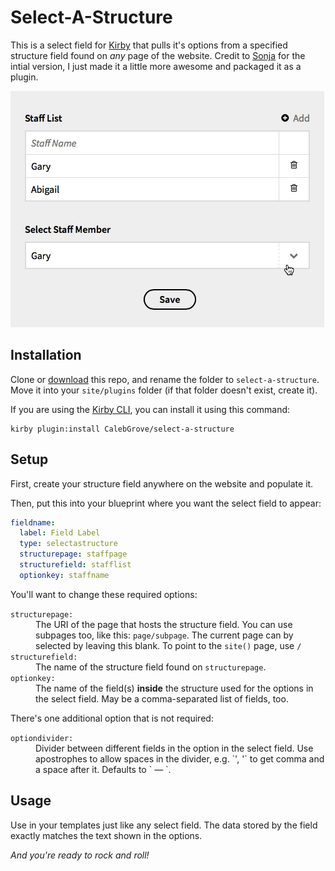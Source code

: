 # Select-A-Structure

This is a select field for [Kirby](https://getkirby.com) that pulls it's options from a specified structure field found on _any_ page of the website. Credit to [Sonja](https://forum.getkirby.com/t/fetch-query-from-parent-page/1290/6) for the intial version, I just made it a little more awesome and packaged it as a plugin.

![](select-a-structure.gif)

## Installation

Clone or [download](https://github.com/CalebGrove/select-a-structure/archive/master.zip) this repo, and rename the folder to `select-a-structure`. Move it into your `site/plugins` folder (if that folder doesn't exist, create it).

If you are using the [Kirby CLI](https://github.com/getkirby/cli), you can install it using this command:

~~~~
kirby plugin:install CalebGrove/select-a-structure
~~~~

## Setup

First, create your structure field anywhere on the website and populate it.

Then, put this into your blueprint where you want the select field to appear:

~~~~ yaml
fieldname:
  label: Field Label
  type: selectastructure
  structurepage: staffpage
  structurefield: stafflist
  optionkey: staffname
~~~~

You'll want to change these required options:

<dl>
<dt><code>structurepage:</code></td>
<dd>The URI of the page that hosts the structure field. You can use subpages too, like this: <code>page/subpage</code>. The current page can by selected by leaving this blank. To point to the <code>site()</code> page, use <code>/</code></dd>

<dt><code>structurefield:</code></dt>
<dd>The name of the structure field found on <code>structurepage</code>.</dd>

<dt><code>optionkey:</code></dt>
<dd>The name of the field(s) <strong>inside</strong> the structure used for the options in the select field. May be a comma-separated list of fields, too.</dd>
</dl>

There's one additional option that is not required:

<dl>
<dt><code>optiondivider:</code></dt>
<dd>Divider between different fields in the option in the select field. Use apostrophes to allow spaces in the divider, e.g. `', '` to get comma and a space after it. Defaults to ` — `.</dd>
</dl>

## Usage

Use in your templates just like any select field. The data stored by the field exactly matches the text shown in the options.

_And you're ready to rock and roll!_
